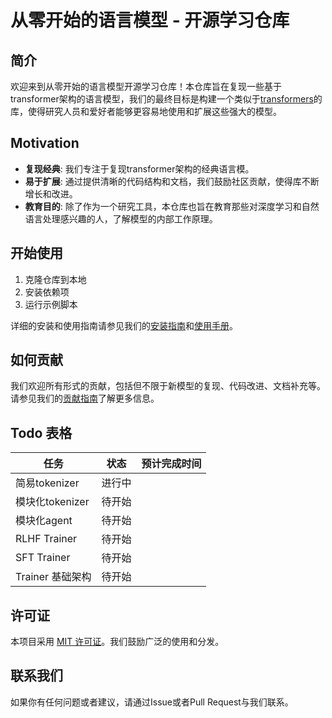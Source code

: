 # 从零开始的语言模型 - 开源学习仓库

## 简介

欢迎来到从零开始的语言模型开源学习仓库！本仓库旨在复现一些基于transformer架构的语言模型，我们的最终目标是构建一个类似于[transformers](https://github.com/huggingface/transformers)的库，使得研究人员和爱好者能够更容易地使用和扩展这些强大的模型。

## Motivation

- **复现经典**: 我们专注于复现transformer架构的经典语言模。
- **易于扩展**: 通过提供清晰的代码结构和文档，我们鼓励社区贡献，使得库不断增长和改进。
- **教育目的**: 除了作为一个研究工具，本仓库也旨在教育那些对深度学习和自然语言处理感兴趣的人，了解模型的内部工作原理。

## 开始使用

1. 克隆仓库到本地
2. 安装依赖项
3. 运行示例脚本

详细的安装和使用指南请参见我们的[安装指南](./INSTALL.md)和[使用手册](./USAGE.md)。

## 如何贡献

我们欢迎所有形式的贡献，包括但不限于新模型的复现、代码改进、文档补充等。请参见我们的[贡献指南](./CONTRIBUTING.md)了解更多信息。

## Todo 表格

| 任务             | 状态    | 预计完成时间 |
|----------------|------|----------|
| 简易tokenizer   | 进行中 |           |
| 模块化tokenizer   | 待开始 |           |
| 模块化agent   | 待开始 |           |
| RLHF Trainer   | 待开始 |           |
| SFT Trainer    | 待开始 |                |
| Trainer 基础架构 | 待开始 |               |

## 许可证

本项目采用 [MIT 许可证](./LICENSE)。我们鼓励广泛的使用和分发。

## 联系我们

如果你有任何问题或者建议，请通过Issue或者Pull Request与我们联系。
